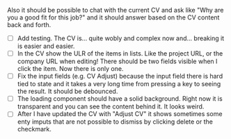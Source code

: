 Also it should be possible to chat with the current CV and ask like "Why are you a good fit for this job?" and it should answer based on the CV content back and forth.

- [ ] Add testing. The CV is... quite wobly and complex now and... breaking it is easier and easier.
- [ ] In the CV show the ULR of the items in lists. Like the project URL, or the company URL when editing! There should be two fields visible when I click the item. Now there is only one.
- [ ] Fix the input fields (e.g. CV Adjust) because the input field there is hard tied to state and it takes a very long time from pressing a key to seeing the result. It should be debounced.
- [ ] The loading component should have a solid background. Right now it is transparent and you can see the content behind it. It looks weird.
- [ ] After I have updated the CV with "Adjust CV" it shows sometimes some enty imputs that are not possible to dismiss by clicking delete or the checkmark.